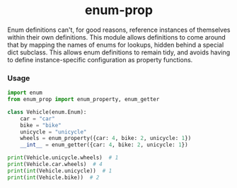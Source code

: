 <h1 align=center>enum-prop</h1>

Enum definitions can't, for good reasons, reference instances of themselves within their
own definitions. This module allows definitions to come around that by mapping the names
of enums for lookups, hidden behind a special dict subclass. This allows enum
definitions to remain tidy, and avoids having to define instance-specific configuration
as property functions.

### Usage

```python
import enum
from enum_prop import enum_property, enum_getter

class Vehicle(enum.Enum):
    car = "car"
    bike = "bike"
    unicycle = "unicycle"
    wheels = enum_property({car: 4, bike: 2, unicycle: 1})
    __int__ = enum_getter({car: 4, bike: 2, unicycle: 1})

print(Vehicle.unicycle.wheels)  # 1
print(Vehicle.car.wheels)  # 4
print(int(Vehicle.unicycle))  # 1
print(int(Vehicle.bike))  # 2
```
